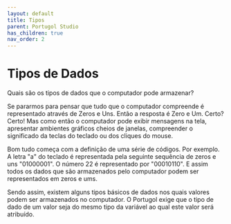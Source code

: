 ```yaml
---
layout: default
title: Tipos
parent: Portugol Studio
has_children: true
nav_order: 2
---
```


# Tipos de Dados

Quais são os tipos de dados que o computador pode armazenar?

Se pararmos para pensar que tudo que o computador compreende é representado através de Zeros e Uns. Então a resposta é Zero e Um. Certo? Certo! Mas como então o computador pode exibir mensagens na tela, apresentar ambientes gráficos cheios de janelas, compreender o significado da teclas do teclado ou dos cliques do mouse.

Bom tudo começa com a definição de uma série de códigos. Por exemplo. A letra "a" do teclado é representada pela seguinte sequência de zeros e uns "01000001". O número 22 é representado por "00010110". E assim todos os dados que são armazenados pelo computador podem ser representados em zeros e ums.

Sendo assim, existem alguns tipos básicos de dados nos quais valores podem ser armazenados no computador. O Portugol exige que o tipo de dado de um valor seja do mesmo tipo da variável ao qual este valor será atribuído.

